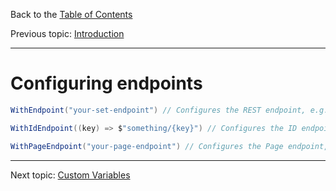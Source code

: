 ﻿Back to the [Table of Contents](README.md)

Previous topic:
[Introduction](1.introduction.md)

---

# Configuring endpoints

```csharp
WithEndpoint("your-set-endpoint") // Configures the REST endpoint, e.g. https://test.com/your-set-endpoint
```
```csharp
WithIdEndpoint((key) => $"something/{key}") // Configures the ID endpoint, e.g. https://test.com/something/1
```
```csharp
WithPageEndpoint("your-page-endpoint") // Configures the Page endpoint, e.g. https://test.com/your-page-endpoint
```

---

Next topic:
[Custom Variables](3.variables.md)
